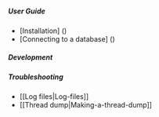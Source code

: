 ##### User Guide
- [Installation] ()
- [Connecting to a database] ()

##### Development

##### Troubleshooting
- [[Log files|Log-files]]
- [[Thread dump|Making-a-thread-dump]]
